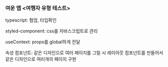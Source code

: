 ### 여운 앱 <여행자 유형 테스트>

typescript: 협엄, 타입확인

styled-component: css를 자바스크립트로 관리

useContext: props를 global하게 전달

속성 컴포넌트: 같은 디자인으로 여러 페이지를 그릴 시 레이아웃 컴포넌트를 만들어서 같은 디자인으로 여러개의 페이지 구현
